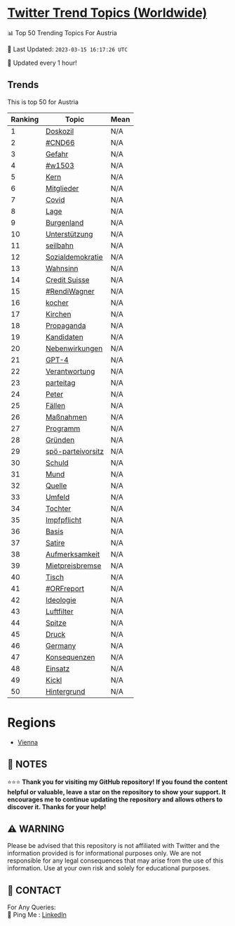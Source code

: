 [Twitter Trend Topics (Worldwide)](https://github.com/ErcinDedeoglu/Twitter-Trend-Topics)
==========


📊 Top 50 Trending Topics For Austria

📆 Last Updated: `2023-03-15 16:17:26 UTC`

🔧 Updated every 1 hour!


## Trends

This is top 50 for Austria

| Ranking | Topic | Mean |
| ------- | ------------ | ------------ |
| 1 | [Doskozil](http://twitter.com/search?q=Doskozil) | N/A |
| 2 | [#CND66](http://twitter.com/search?q=%23CND66) | N/A |
| 3 | [Gefahr](http://twitter.com/search?q=Gefahr) | N/A |
| 4 | [#w1503](http://twitter.com/search?q=%23w1503) | N/A |
| 5 | [Kern](http://twitter.com/search?q=Kern) | N/A |
| 6 | [Mitglieder](http://twitter.com/search?q=Mitglieder) | N/A |
| 7 | [Covid](http://twitter.com/search?q=Covid) | N/A |
| 8 | [Lage](http://twitter.com/search?q=Lage) | N/A |
| 9 | [Burgenland](http://twitter.com/search?q=Burgenland) | N/A |
| 10 | [Unterstützung](http://twitter.com/search?q=Unterst%c3%bctzung) | N/A |
| 11 | [seilbahn](http://twitter.com/search?q=seilbahn) | N/A |
| 12 | [Sozialdemokratie](http://twitter.com/search?q=Sozialdemokratie) | N/A |
| 13 | [Wahnsinn](http://twitter.com/search?q=Wahnsinn) | N/A |
| 14 | [Credit Suisse](http://twitter.com/search?q=Credit+Suisse) | N/A |
| 15 | [#RendiWagner](http://twitter.com/search?q=%23RendiWagner) | N/A |
| 16 | [kocher](http://twitter.com/search?q=kocher) | N/A |
| 17 | [Kirchen](http://twitter.com/search?q=Kirchen) | N/A |
| 18 | [Propaganda](http://twitter.com/search?q=Propaganda) | N/A |
| 19 | [Kandidaten](http://twitter.com/search?q=Kandidaten) | N/A |
| 20 | [Nebenwirkungen](http://twitter.com/search?q=Nebenwirkungen) | N/A |
| 21 | [GPT-4](http://twitter.com/search?q=GPT-4) | N/A |
| 22 | [Verantwortung](http://twitter.com/search?q=Verantwortung) | N/A |
| 23 | [parteitag](http://twitter.com/search?q=parteitag) | N/A |
| 24 | [Peter](http://twitter.com/search?q=Peter) | N/A |
| 25 | [Fällen](http://twitter.com/search?q=F%c3%a4llen) | N/A |
| 26 | [Maßnahmen](http://twitter.com/search?q=Ma%c3%9fnahmen) | N/A |
| 27 | [Programm](http://twitter.com/search?q=Programm) | N/A |
| 28 | [Gründen](http://twitter.com/search?q=Gr%c3%bcnden) | N/A |
| 29 | [spö-parteivorsitz](http://twitter.com/search?q=sp%c3%b6-parteivorsitz) | N/A |
| 30 | [Schuld](http://twitter.com/search?q=Schuld) | N/A |
| 31 | [Mund](http://twitter.com/search?q=Mund) | N/A |
| 32 | [Quelle](http://twitter.com/search?q=Quelle) | N/A |
| 33 | [Umfeld](http://twitter.com/search?q=Umfeld) | N/A |
| 34 | [Tochter](http://twitter.com/search?q=Tochter) | N/A |
| 35 | [Impfpflicht](http://twitter.com/search?q=Impfpflicht) | N/A |
| 36 | [Basis](http://twitter.com/search?q=Basis) | N/A |
| 37 | [Satire](http://twitter.com/search?q=Satire) | N/A |
| 38 | [Aufmerksamkeit](http://twitter.com/search?q=Aufmerksamkeit) | N/A |
| 39 | [Mietpreisbremse](http://twitter.com/search?q=Mietpreisbremse) | N/A |
| 40 | [Tisch](http://twitter.com/search?q=Tisch) | N/A |
| 41 | [#ORFreport](http://twitter.com/search?q=%23ORFreport) | N/A |
| 42 | [Ideologie](http://twitter.com/search?q=Ideologie) | N/A |
| 43 | [Luftfilter](http://twitter.com/search?q=Luftfilter) | N/A |
| 44 | [Spitze](http://twitter.com/search?q=Spitze) | N/A |
| 45 | [Druck](http://twitter.com/search?q=Druck) | N/A |
| 46 | [Germany](http://twitter.com/search?q=Germany) | N/A |
| 47 | [Konsequenzen](http://twitter.com/search?q=Konsequenzen) | N/A |
| 48 | [Einsatz](http://twitter.com/search?q=Einsatz) | N/A |
| 49 | [Kickl](http://twitter.com/search?q=Kickl) | N/A |
| 50 | [Hintergrund](http://twitter.com/search?q=Hintergrund) | N/A |



# Regions

* [Vienna](</Austria/Vienna.md>)



## 📝 NOTES

⭐⭐⭐ **Thank you for visiting my GitHub repository! If you found the content helpful or valuable, leave a star on the repository to show your support. It encourages me to continue updating the repository and allows others to discover it. Thanks for your help!**


## ⚠️ WARNING

Please be advised that this repository is not affiliated with Twitter and the information provided is for informational purposes only. We are not responsible for any legal consequences that may arise from the use of this information. Use at your own risk and solely for educational purposes.


## 📨 CONTACT

 For Any Queries:  
            🏓 Ping Me : [LinkedIn](https://www.linkedin.com/in/ercindedeoglu/)
